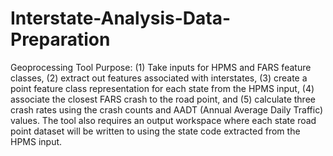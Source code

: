 # Interstate-Analysis-Data-Preparation

Geoprocessing Tool Purpose: (1) Take inputs for HPMS and FARS feature classes, (2) extract out features associated with interstates, (3) create a point feature class representation for each state from the HPMS input, (4) associate the closest FARS crash to the road point, and (5) calculate three crash rates using the crash counts and AADT (Annual Average Daily Traffic) values. The tool also requires an output workspace where each state road point dataset will be written to using the state code extracted from the HPMS input.
